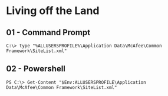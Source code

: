 # Living off the Land

## 01 - Command Prompt

```
C:\> type "%ALLUSERSPROFILE%\Application Data\McAfee\Common Framework\SiteList.xml"
```

## 02 - Powershell

```
PS C:\> Get-Content "$Env:ALLUSERSPROFILE\Application Data\McAfee\Common Framework\SiteList.xml"
```